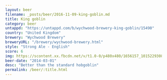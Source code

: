 ```yaml
---
layout: beer
filename: _posts/beer/2016-11-09-king-goblin.md
title: King goblin
category: beer
untappd: "https://untappd.com/b/wychwood-brewery-king-goblin/15490"
country: "United Kingdom"
brewery: "Wychwood Brewery"
breweryURL: "/brewery/wychwood-brewery.html"
style: "Strong Ale - English"
score: 6
img: https://scontent.xx.fbcdn.net/v/t1.0-0/p480x480/1656157_10152293086848745_1506561898_n.jpg?_nc_cat=102&_nc_ht=scontent.xx&oh=375dac6029780e3dd7e59011727edbb8&oe=5D8A1F8B
beer-date: "2014-03-01"
desc: "Better than the standard hobgoblin"
permalink: /beer/:title.html
---
```

